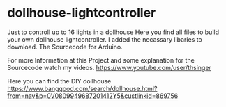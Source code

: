 # dollhouse-lightcontroller
Just to controll up to 16 lights in a dollhouse
Here you find all files to build your own dollhouse lightcontroller.
I added the necassary libaries to download.
The Sourcecode for Arduino.

For more Information at this Project and some explanation for the Sourcecode watch my videos.
https://www.youtube.com/user/thsinger

Here you can find the DIY dollhouse
https://www.banggood.com/search/dollhouse.html?from=nav&p=0V0809949687201412Y5&custlinkid=869756
